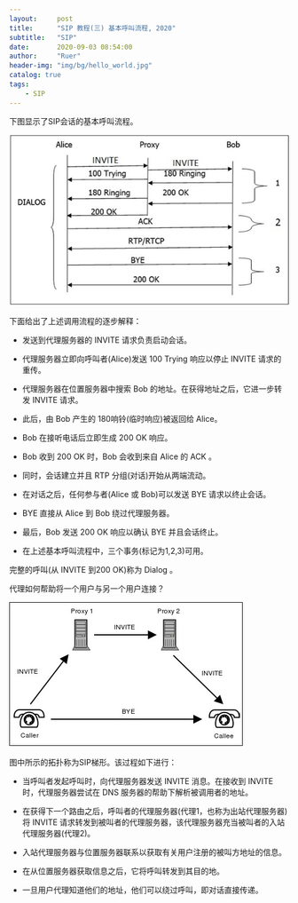 ```yaml
---
layout:     post
title:      "SIP 教程(三) 基本呼叫流程, 2020"
subtitle:   "SIP"
date:       2020-09-03 08:54:00
author:     "Ruer"
header-img: "img/bg/hello_world.jpg"
catalog: true
tags:
    - SIP
---
```


下图显示了SIP会话的基本呼叫流程。

![1](/img/SIP/基本呼叫流程.jpg)

下面给出了上述调用流程的逐步解释：

* 发送到代理服务器的 INVITE 请求负责启动会话。

* 代理服务器立即向呼叫者(Alice)发送 100 Trying 响应以停止 INVITE 请求的重传。

* 代理服务器在位置服务器中搜索 Bob 的地址。在获得地址之后，它进一步转发 INVITE 请求。

* 此后，由 Bob 产生的 180响铃(临时响应)被返回给 Alice。

* Bob 在接听电话后立即生成 200 OK 响应。

* Bob 收到 200 OK 时，Bob 会收到来自 Alice 的 ACK 。

* 同时，会话建立并且 RTP 分组(对话)开始从两端流动。

* 在对话之后，任何参与者(Alice 或 Bob)可以发送 BYE 请求以终止会话。

* BYE 直接从 Alice 到 Bob 绕过代理服务器。

* 最后，Bob 发送 200 OK 响应以确认 BYE 并且会话终止。

* 在上述基本呼叫流程中，三个事务(标记为1,2,3)可用。

完整的呼叫(从 INVITE 到200 OK)称为 Dialog 。

代理如何帮助将一个用户与另一个用户连接？

![2](/img/SIP/SIP梯形.jpg)

图中所示的拓扑称为SIP梯形。该过程如下进行：

* 当呼叫者发起呼叫时，向代理服务器发送 INVITE 消息。在接收到 INVITE 时，代理服务器尝试在 DNS 服务器的帮助下解析被调用者的地址。

* 在获得下一个路由之后，呼叫者的代理服务器(代理1，也称为出站代理服务器)将 INVITE 请求转发到被叫者的代理服务器，该代理服务器充当被叫者的入站代理服务器(代理2)。

* 入站代理服务器与位置服务器联系以获取有关用户注册的被叫方地址的信息。

* 在从位置服务器获取信息之后，它将呼叫转发到其目的地。

* 一旦用户代理知道他们的地址，他们可以绕过呼叫，即对话直接传递。